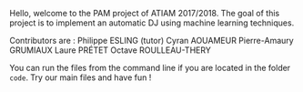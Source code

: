 Hello, welcome to the PAM project of ATIAM 2017/2018.
The goal of this project is to implement an automatic DJ using machine learning techniques.

Contributors are :
Philippe ESLING (tutor)
Cyran AOUAMEUR
Pierre-Amaury GRUMIAUX
Laure PRÉTET
Octave ROULLEAU-THERY

You can run the files from the command line if you are located in the folder `code`.
Try our main files and have fun !